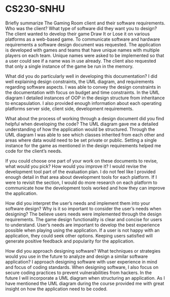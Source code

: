 # CS230-SNHU
Briefly summarize The Gaming Room client and their software requirements. Who was the client? What type of software did they want you to design?
The client wanted to develop their game Draw It or Lose it on various platforms as a web-based game. To communicate software and hardware requirements a software design document was requested. The application is developed with games and teams that have unique names with multiple players on each team. Unique names were asked to be implemented so that a user could see if a name was in use already. The client also requested that only a single instance of the game be run in the memory. 

What did you do particularly well in developing this documentation?
I did well explaining design constraints, the UML diagram, and requirements regarding software aspects. I was able to convey the design constraints in the documentation with focus on budget and time constraints. In the UML diagram I detailed instances of OOP in the design structure from inheritance to encapsulation. I also provided enough information about each operating platforms server side, client side, development requirements. 

What about the process of working through a design document did you find helpful when developing the code?
The UML diagram gave me a detailed understanding of how the application would be structured. Through the UML diagram I was able to see which classes inherited from each other and areas where data would need to be set private or public. Setting a single instance for the game as mentioned in the design requirements helped me code for the client’s needs. 

If you could choose one part of your work on these documents to revise, what would you pick? How would you improve it?
I would revise the development tool part of the evaluation plan. I do not feel like I provided enough detail in that area about development tools for each platform. If I were to revisit the section, I would do more research on each platform to communicate how the development tools worked and how they can improve the application. 

How did you interpret the user’s needs and implement them into your software design? Why is it so important to consider the user’s needs when designing?
The believe users needs were implemented through the design requirements. The game design functionality is clear and concise for users to understand. User’s needs are important to develop the best experience possible when playing using the application. If a user is not happy with an application, they could seek other options. Keeping users satisfied will generate positive feedback and popularity for the application. 

How did you approach designing software? What techniques or strategies would you use in the future to analyze and design a similar software application?
I approach designing software with user experience in mind and focus of coding standards. When designing software, I also focus on secure coding practices to prevent vulnerabilities from hackers. In the future I will incorporate a UML diagram when structuring an application. As I have mentioned the UML diagram during the course provided me with great insight on how the application need to be coded. 


